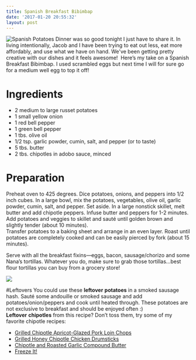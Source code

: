 ```yaml
---
title: Spanish Breakfast Bibimbap
date: '2017-01-20 20:55:32'
layout: post
---
```

<span class="image-wrapper media-wrapper" contenteditable="false"></span>

<span class="image-wrapper media-wrapper" contenteditable="false"></span>

![Spanish Potatoes](16174714_10211269374866031_7880112983159545022_n.jpg) Dinner was so good tonight I just have to share it. In living intentionally, Jacob and I have been trying to eat out less, eat more affordably, and use what we have on hand. We've been getting pretty creative with our dishes and it feels awesome!  Here’s my take on a Spanish Breakfast Bibimbap. I used scrambled eggs but next time I will for sure go for a medium well egg to top it off!

# Ingredients

*   2 medium to large russet potatoes
*   1 small yellow onion
*   1 red bell pepper
*   1 green bell pepper
*   1 tbs. olive oil
*   1/2 tsp. garlic powder, cumin, salt, and pepper (or to taste)
*   5 tbs. butter
*   2 tbs. chipotles in adobo sauce, minced

# Preparation

Preheat oven to 425 degrees. Dice potatoes, onions, and peppers into 1/2 inch cubes. In a large bowl, mix the potatoes, vegetables, olive oil, garlic powder, cumin, salt, and pepper. Set aside. In a large nonstick skillet, melt butter and add chipotle peppers. Infuse butter and peppers for 1-2 minutes. Add potatoes and veggies to skillet and sauté until golden brown and slightly tender (about 10 minutes).  
Transfer potatoes to a baking sheet and arrange in an even layer. Roast until potatoes are completely cooked and can be easily pierced by fork (about 15 minutes).

Serve with all the breakfast fixins—eggs, bacon, sausage/chorizo and some Nana’s tortillas. Whatever you do, make sure to grab those tortillas…best flour tortillas you can buy from a grocery store!<span class="image-wrapper media-wrapper" contenteditable="false"></span>

![](16195430_10211269675193539_410160884356126189_n.jpg)

#Leftovers You could use these **leftover** **potatoes** in a smoked sausage hash. Sauté some andouille or smoked sausage and add potatoes/onion/peppers and cook until heated through. These potatoes are not exclusive to breakfast and should be enjoyed often :)  
**Leftover** **chipotles** from this recipe? Don’t toss them, try some of my favorite chipotle recipes:
- [Grilled Chipotle Apricot-Glazed Pork Loin Chops](http://wildflourskitchen.com/2014/07/10/grilled-chipotle-apricot-glazed-pork-loin-chops/)
- [Grilled Honey Chipotle Chicken Drumsticks](http://picturetherecipe.com/index.php/recipes/grilled-honey-chipotle-chicken-drumsticks/)
- [Chipotle and Roasted Garlic Compound Butter](https://www.tastingtable.com/entry_detail/chefs_recipes/18308/how_to_make_chipotle_and_roasted_garlic_compound_butter.htm?utm_campaign=trueAnthem:+Trending+Content&utm_content=5560293604d3010c51000001&utm_medium=trueAnthem&utm_source=facebook)
- [Freeze It!](http://www.thekitchn.com/the-best-way-to-save-chipotles-in-adobo-sauce-tips-from-the-kitchn-206423)


